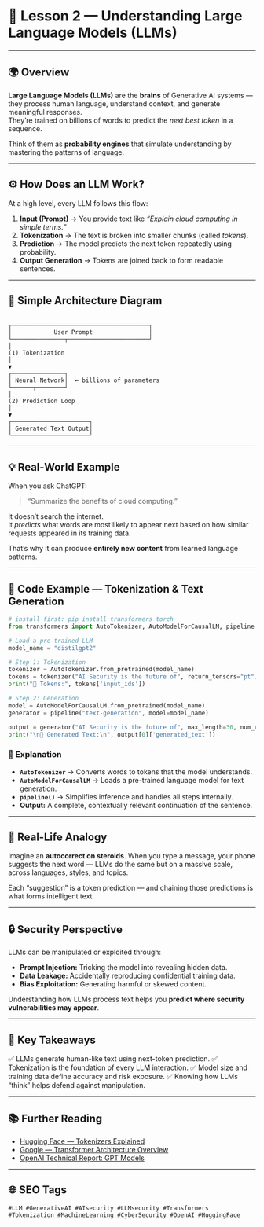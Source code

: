 # 🧠 Lesson 2 — Understanding Large Language Models (LLMs)

---

## 🌍 Overview

**Large Language Models (LLMs)** are the **brains** of Generative AI systems — they process human language, understand context, and generate meaningful responses.  
They’re trained on billions of words to predict the *next best token* in a sequence.

Think of them as **probability engines** that simulate understanding by mastering the patterns of language.

---

## ⚙️ How Does an LLM Work?

At a high level, every LLM follows this flow:

1. **Input (Prompt)** → You provide text like *“Explain cloud computing in simple terms.”*  
2. **Tokenization** → The text is broken into smaller chunks (called *tokens*).  
3. **Prediction** → The model predicts the next token repeatedly using probability.  
4. **Output Generation** → Tokens are joined back to form readable sentences.

---

## 🧩 Simple Architecture Diagram

```

┌───────────────────────────────────────┐
│            User Prompt                │
└───────────────┬───────────────────────┘
│
(1) Tokenization
│
▼
┌───────────────┐
│ Neural Network│  ← billions of parameters
└──────┬────────┘
│
(2) Prediction Loop
│
▼
┌──────────────────────┐
│ Generated Text Output│
└──────────────────────┘

````

---

## 💡 Real-World Example

When you ask ChatGPT:
> “Summarize the benefits of cloud computing.”

It doesn’t search the internet.  
It *predicts* what words are most likely to appear next based on how similar requests appeared in its training data.

That’s why it can produce **entirely new content** from learned language patterns.

---

## 🧠 Code Example — Tokenization & Text Generation

```python
# install first: pip install transformers torch
from transformers import AutoTokenizer, AutoModelForCausalLM, pipeline

# Load a pre-trained LLM
model_name = "distilgpt2"

# Step 1: Tokenization
tokenizer = AutoTokenizer.from_pretrained(model_name)
tokens = tokenizer("AI Security is the future of", return_tensors="pt")
print("🔹 Tokens:", tokens['input_ids'])

# Step 2: Generation
model = AutoModelForCausalLM.from_pretrained(model_name)
generator = pipeline("text-generation", model=model_name)

output = generator("AI Security is the future of", max_length=30, num_return_sequences=1)
print("\n🧠 Generated Text:\n", output[0]['generated_text'])
````

### 🧩 Explanation

* **`AutoTokenizer`** → Converts words to tokens that the model understands.
* **`AutoModelForCausalLM`** → Loads a pre-trained language model for text generation.
* **`pipeline()`** → Simplifies inference and handles all steps internally.
* **Output:** A complete, contextually relevant continuation of the sentence.

---

## 🧭 Real-Life Analogy

Imagine an **autocorrect on steroids**.
When you type a message, your phone suggests the next word — LLMs do the same but on a massive scale, across languages, styles, and topics.

Each “suggestion” is a token prediction — and chaining those predictions is what forms intelligent text.

---

## 🔒 Security Perspective

LLMs can be manipulated or exploited through:

* **Prompt Injection:** Tricking the model into revealing hidden data.
* **Data Leakage:** Accidentally reproducing confidential training data.
* **Bias Exploitation:** Generating harmful or skewed content.

Understanding how LLMs process text helps you **predict where security vulnerabilities may appear**.

---

## 🧠 Key Takeaways

✅ LLMs generate human-like text using next-token prediction.
✅ Tokenization is the foundation of every LLM interaction.
✅ Model size and training data define accuracy and risk exposure.
✅ Knowing how LLMs “think” helps defend against manipulation.

---

## 📚 Further Reading

* [Hugging Face — Tokenizers Explained](https://huggingface.co/docs/tokenizers/python/latest/)
* [Google — Transformer Architecture Overview](https://ai.googleblog.com/2017/08/transformer-novel-neural-network.html)
* [OpenAI Technical Report: GPT Models](https://openai.com/research/gpt-4)

---

## 🌐 SEO Tags

`#LLM #GenerativeAI #AIsecurity #LLMsecurity #Transformers #Tokenization #MachineLearning #CyberSecurity #OpenAI #HuggingFace`


